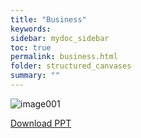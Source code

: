 ```yaml
---
title: "Business"
keywords: 
sidebar: mydoc_sidebar
toc: true
permalink: business.html
folder: structured_canvases
summary: ""
---
```


![image001](media/values_stream_canvas001.svg)

[Download PPT](media/ppt/ppt/values_stream_detail_canvas.ppt)